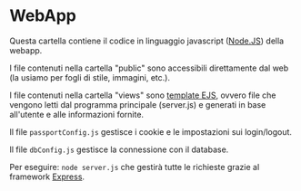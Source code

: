 
# WebApp
Questa cartella contiene il codice in linguaggio javascript ([Node.JS](https://nodejs.org/)) della webapp.

I file contenuti nella cartella "public" sono accessibili direttamente dal web (la usiamo per fogli di stile, immagini, etc.).

I file contenuti nella cartella "views" sono [template EJS](https://ejs.co/), ovvero file che vengono letti dal programma principale (server.js) e generati in base all'utente e alle informazioni fornite. 

Il file `passportConfig.js` gestisce i cookie e le impostazioni sui login/logout.

Il file `dbConfig.js` gestisce la connessione con il database.

Per eseguire:
`node server.js`
che gestirà tutte le richieste grazie al framework [Express](https://expressjs.com/).
